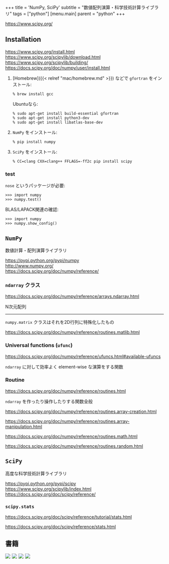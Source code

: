 +++
title = 'NumPy, SciPy'
subtitle = "数値配列演算・科学技術計算ライブラリ"
tags = ["python"]
[menu.main]
  parent = "python"
+++

<https://www.scipy.org/>

## Installation

<https://www.scipy.org/install.html>\
<https://www.scipy.org/scipylib/download.html>\
<https://www.scipy.org/scipylib/building/>\
<https://docs.scipy.org/doc/numpy/user/install.html>

1.  [Homebrew]({{< relref "mac/homebrew.md" >}}) などで `gfortran` をインストール:

        % brew install gcc

    Ubuntuなら:

        % sudo apt-get install build-essential gfortran
        % sudo apt-get install python3-dev
        % sudo apt-get install libatlas-base-dev

2.  `NumPy` をインストール:

        % pip install numpy

3.  `SciPy` をインストール:

        % CC=clang CXX=clang++ FFLAGS=-ff2c pip install scipy

### test

`nose` というパッケージが必要:

    >>> import numpy
    >>> numpy.test()

BLAS/LAPACK関連の確認:

    >>> import numpy
    >>> numpy.show_config()

## `NumPy`

数値計算・配列演算ライブラリ

<https://pypi.python.org/pypi/numpy>\
<http://www.numpy.org/>\
<https://docs.scipy.org/doc/numpy/reference/>

### `ndarray` クラス

<https://docs.scipy.org/doc/numpy/reference/arrays.ndarray.html>

N次元配列

------------------------------------------------------------------------

`numpy.matrix` クラスはそれを2D行列に特殊化したもの

<https://docs.scipy.org/doc/numpy/reference/routines.matlib.html>

### Universal functions (`ufunc`)

<https://docs.scipy.org/doc/numpy/reference/ufuncs.html#available-ufuncs>

`ndarray` に対して効率よく element-wise な演算をする関数

### Routine

<https://docs.scipy.org/doc/numpy/reference/routines.html>

`ndarray` を作ったり操作したりする関数全般

<https://docs.scipy.org/doc/numpy/reference/routines.array-creation.html>

<https://docs.scipy.org/doc/numpy/reference/routines.array-manipulation.html>

<https://docs.scipy.org/doc/numpy/reference/routines.math.html>

<https://docs.scipy.org/doc/numpy/reference/routines.random.html>

## `SciPy`

高度な科学技術計算ライブラリ

<https://pypi.python.org/pypi/scipy>\
<https://www.scipy.org/scipylib/index.html>\
<https://docs.scipy.org/doc/scipy/reference/>

### `scipy.stats`

<https://docs.scipy.org/doc/scipy/reference/tutorial/stats.html>

<https://docs.scipy.org/doc/scipy/reference/stats.html>


## 書籍

<a href="https://www.amazon.co.jp/dp/479738946X/ref=as_li_ss_il?ie=UTF8&qid=1485612008&sr=8-6&keywords=python&linkCode=li3&tag=heavywatal-22&linkId=5ea5e48ecc83b9439f21406b6f57c062" target="_blank"><img border="0" src="//ws-fe.amazon-adsystem.com/widgets/q?_encoding=UTF8&ASIN=479738946X&Format=_SL250_&ID=AsinImage&MarketPlace=JP&ServiceVersion=20070822&WS=1&tag=heavywatal-22" ></a><img src="https://ir-jp.amazon-adsystem.com/e/ir?t=heavywatal-22&l=li3&o=9&a=479738946X" width="1" height="1" border="0" alt="" style="border:none !important; margin:0px !important;" />
<a href="https://www.amazon.co.jp/IPython%E3%83%87%E3%83%BC%E3%82%BF%E3%82%B5%E3%82%A4%E3%82%A8%E3%83%B3%E3%82%B9%E3%82%AF%E3%83%83%E3%82%AF%E3%83%96%E3%83%83%E3%82%AF-%E5%AF%BE%E8%A9%B1%E5%9E%8B%E3%82%B3%E3%83%B3%E3%83%94%E3%83%A5%E3%83%BC%E3%83%86%E3%82%A3%E3%83%B3%E3%82%B0%E3%81%A8%E5%8F%AF%E8%A6%96%E5%8C%96%E3%81%AE%E3%81%9F%E3%82%81%E3%81%AE%E3%83%AC%E3%82%B7%E3%83%94%E9%9B%86-Cyrille-Rossant/dp/4873117488/ref=as_li_ss_il?_encoding=UTF8&psc=1&refRID=X16VFSS3W75RMTG7VGCH&linkCode=li3&tag=heavywatal-22&linkId=b79e2290571289b02621392257a4ac1c" target="_blank"><img border="0" src="//ws-fe.amazon-adsystem.com/widgets/q?_encoding=UTF8&ASIN=4873117488&Format=_SL250_&ID=AsinImage&MarketPlace=JP&ServiceVersion=20070822&WS=1&tag=heavywatal-22" ></a><img src="https://ir-jp.amazon-adsystem.com/e/ir?t=heavywatal-22&l=li3&o=9&a=4873117488" width="1" height="1" border="0" alt="" style="border:none !important; margin:0px !important;" />
<a href="https://www.amazon.co.jp/Python%E3%81%AB%E3%82%88%E3%82%8B%E3%83%87%E3%83%BC%E3%82%BF%E5%88%86%E6%9E%90%E5%85%A5%E9%96%80-_NumPy%E3%80%81pandas%E3%82%92%E4%BD%BF%E3%81%A3%E3%81%9F%E3%83%87%E3%83%BC%E3%82%BF%E5%87%A6%E7%90%86-Wes-McKinney/dp/4873116554/ref=as_li_ss_il?s=books&ie=UTF8&qid=1485612076&sr=1-16&keywords=python&linkCode=li3&tag=heavywatal-22&linkId=f024f5e24f16c38402149f97591c8aab" target="_blank"><img border="0" src="//ws-fe.amazon-adsystem.com/widgets/q?_encoding=UTF8&ASIN=4873116554&Format=_SL250_&ID=AsinImage&MarketPlace=JP&ServiceVersion=20070822&WS=1&tag=heavywatal-22" ></a><img src="https://ir-jp.amazon-adsystem.com/e/ir?t=heavywatal-22&l=li3&o=9&a=4873116554" width="1" height="1" border="0" alt="" style="border:none !important; margin:0px !important;" />
<a href="https://www.amazon.co.jp/%E3%82%BC%E3%83%AD%E3%81%8B%E3%82%89%E4%BD%9C%E3%82%8BDeep-Learning-Python%E3%81%A7%E5%AD%A6%E3%81%B6%E3%83%87%E3%82%A3%E3%83%BC%E3%83%97%E3%83%A9%E3%83%BC%E3%83%8B%E3%83%B3%E3%82%B0%E3%81%AE%E7%90%86%E8%AB%96%E3%81%A8%E5%AE%9F%E8%A3%85-%E6%96%8E%E8%97%A4-%E5%BA%B7%E6%AF%85/dp/4873117585/ref=as_li_ss_il?s=books&ie=UTF8&qid=1485612076&sr=1-3&keywords=python&linkCode=li3&tag=heavywatal-22&linkId=cde2e18b945af3ead43dc15e51b00af6" target="_blank"><img border="0" src="//ws-fe.amazon-adsystem.com/widgets/q?_encoding=UTF8&ASIN=4873117585&Format=_SL250_&ID=AsinImage&MarketPlace=JP&ServiceVersion=20070822&WS=1&tag=heavywatal-22" ></a><img src="https://ir-jp.amazon-adsystem.com/e/ir?t=heavywatal-22&l=li3&o=9&a=4873117585" width="1" height="1" border="0" alt="" style="border:none !important; margin:0px !important;" />
